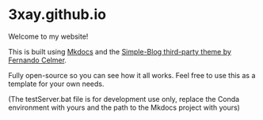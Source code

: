 # 3xay.github.io

Welcome to my website!

This is built using [Mkdocs](https://mkdocs.org)
and the [Simple-Blog third-party theme by Fernando Celmer](https://github.com/FernandoCelmer/mkdocs-simple-blog).

Fully open-source so you can see how it all works.
Feel free to use this as a template for your own needs.

(The testServer.bat file is for development use only, replace the
Conda environment with yours and the path to the Mkdocs project with yours)